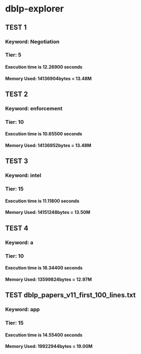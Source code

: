 # dblp-explorer

## TEST 1
###	Keyword: Negotiation
###	Tier: 5
#### 		Execution time is 12.26900 seconds
####		Memory Used: 14136904bytes = 13.48M

## TEST 2
###	Keyword: enforcement
###	Tier: 10
#### 		Execution time is 10.65500 seconds
####		Memory Used: 14136952bytes = 13.48M

## TEST 3
###	Keyword: intel
###	Tier: 15
#### 		Execution time is 11.11800 seconds
####		Memory Used: 14151248bytes = 13.50M

## TEST 4
###	Keyword: a
###	Tier: 10
#### 		Execution time is 16.34400 seconds
####		Memory Used: 13599824bytes = 12.97M

## TEST dblp_papers_v11_first_100_lines.txt
###	Keyword: app
###	Tier: 15
#### 		Execution time is 14.55400 seconds
####		Memory Used: 19922944bytes = 19.00M
